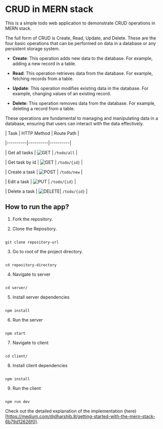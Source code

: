 # CRUD in MERN stack

This is a simple todo web application to demonstrate CRUD operations in MERN stack.

The full form of CRUD is Create, Read, Update, and Delete. These are the four basic operations that can be performed on data in a database or any persistent storage system.


- **Create**: This operation adds new data to the database. For example, adding a new record in a table.

- **Read**: This operation retrieves data from the database. For example, fetching records from a table.

- **Update**: This operation modifies existing data in the database. For example, changing values of an existing record.

- **Delete**: This operation removes data from the database. For example, deleting a record from a table.

These operations are fundamental to managing and manipulating data in a database, ensuring that users can interact with the data effectively.


| Task | HTTP Method | Route Path |

|----------|----------|----------|

| Get all tasks  | ![GET](https://img.shields.io/badge/GET-blue)     | `/todo/all`   |

| Get task by id | ![GET](https://img.shields.io/badge/GET-blue)     | `/todo/{id}`   |

| Create a task  | ![POST](https://img.shields.io/badge/POST-green)  | `/todo/new`   |

| Edit a task    | ![PUT](https://img.shields.io/badge/PUT-yellow)   | `/todo/{id}`   |

| Delete a task  | ![DELETE](https://img.shields.io/badge/DELETE-red)| `/todo/{id}`   |


## How to run the app?



1. Fork the repository.



2. Clone the Repository.



```

git clone repository-url

```



3. Go to root of the project directory.



```

cd repository-directory

```



4. Navigate to server

```

cd server/

```



5. Install server dependencies

```

npm install

```



6. Run the server

```

npm start

```



7. Navigate to client

```

cd client/

```



8. Install client dependencies

```

npm install

```



9. Run the client

```

npm run dev

```

Check out the detailed explanation of the implementation (here)[https://medium.com/@dharshib.8/getting-started-with-the-mern-stack-6b79d12626f0].
